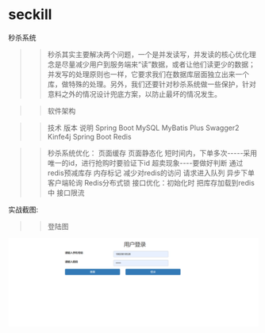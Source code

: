 # seckill
秒杀系统

>>秒杀其实主要解决两个问题，一个是并发读写，并发读的核心优化理念是尽量减少用户到服务端来“读”数据，或者让他们读更少的数据；并发写的处理原则也一样，它要求我们在数据库层面独立出来一个库，做特殊的处理。另外，我们还要针对秒杀系统做一些保护，针对意料之外的情况设计兜底方案，以防止最坏的情况发生。

>>软件架构

>>技术	版本	说明
>>Spring Boot	MySQL	MyBatis Plus	Swagger2 Kinfe4j	Spring Boot Redis		

>>秒杀系统优化：
页面缓存
页面静态化
短时间内，下单多次-----采用唯一的id，进行抢购时要验证下id
超卖现象----要做好判断
通过redis预减库存
内存标记 减少对redis的访问
请求进入队列  异步下单
客户端轮询
Redis分布式锁
接口优化：初始化时 把库存加载到redis中
接口限流

实战截图:
>>登陆图

![登陆图](https://github.com/YyXCyj/seckill-system/blob/master/image/1.png)
